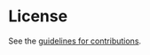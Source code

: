 # License

See the
[guidelines for contributions](https://github.com/damjesus/babel-multix-id/blob//CONTRIBUTING.md).

